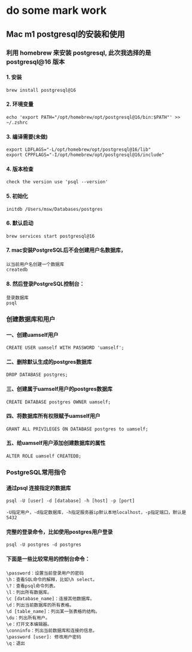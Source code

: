 # do some mark work

## Mac m1 postgresql的安装和使用 
### 利用 homebrew 来安装 postgresql, 此次我选择的是 postgresql@16 版本
#### 1. 安装 
    brew install postgresql@16
#### 2. 环境变量
    echo 'export PATH="/opt/homebrew/opt/postgresql@16/bin:$PATH"' >> ~/.zshrc
#### 3. 编译需要(未做)
    export LDFLAGS="-L/opt/homebrew/opt/postgresql@16/lib"
    export CPPFLAGS="-I/opt/homebrew/opt/postgresql@16/include"
#### 4. 版本检查
    check the version use 'psql --version'
#### 5. 初始化
    initdb /Users/msw/Databases/postgres
#### 6. 默认启动
    brew services start postgresql@16
#### 7. mac安装PostgreSQL后不会创建用户名数据库，
    以当前用户名创建一个数据库
    createdb 
#### 8. 然后登录PostgreSQL控制台：
    登录数据库
    psql

### 创建数据库和用户
#### 一、创建uamself用户
    CREATE USER uamself WITH PASSWORD 'uamself';
#### 二、删除默认生成的postgres数据库
    DROP DATABASE postgres;
#### 三、创建属于uamself用户的postgres数据库
    CREATE DATABASE postgres OWNER uamself;
#### 四、将数据库所有权限赋予uamself用户
    GRANT ALL PRIVILEGES ON DATABASE postgres to uamself;
#### 五、给uamself用户添加创建数据库的属性
    ALTER ROLE uamself CREATEDB;


### PostgreSQL常用指令
#### 通过psql 连接指定的数据库
    psql -U [user] -d [database] -h [host] -p [port]

    -U指定用户，-d指定数据库，-h指定服务器ip默认本地localhost，-p指定端口，默认是5432

#### 完整的登录命令，比如使用postgres用户登录
    psql -U postgres -d postgres

#### 下面是一些比较常用的控制台命令：
 ```
\password：设置当前登录用户的密码
\h：查看SQL命令的解释，比如\h select。
\?：查看psql命令列表。
\l：列出所有数据库。
\c [database_name]：连接其他数据库。
\d：列出当前数据库的所有表格。
\d [table_name]：列出某一张表格的结构。
\du：列出所有用户。
\e：打开文本编辑器。
\conninfo：列出当前数据库和连接的信息。
\password [user]: 修改用户密码
\q：退出
```
